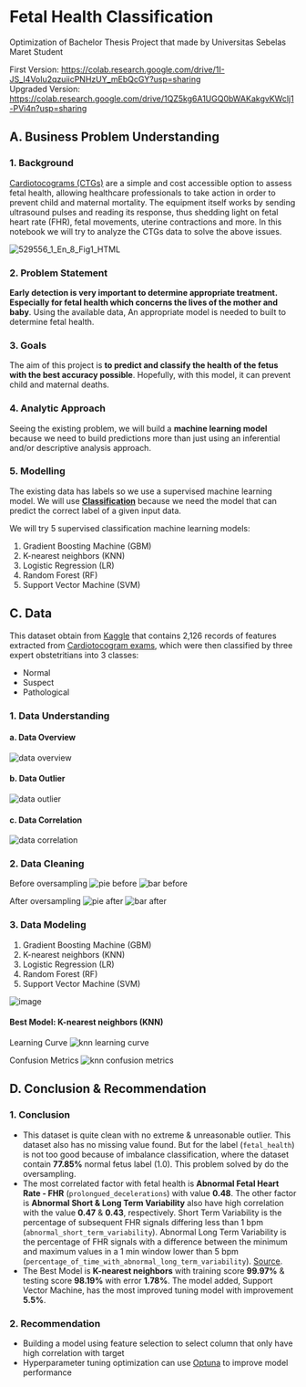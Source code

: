 # Fetal Health Classification

Optimization of Bachelor Thesis Project that made by Universitas Sebelas Maret Student

First Version: https://colab.research.google.com/drive/1I-JS_I4VoIu2qzuiicPNHzUY_mEbQcGY?usp=sharing<br>
Upgraded Version: https://colab.research.google.com/drive/1QZ5kg6A1UGQ0bWAKakgvKWclj1-PVi4n?usp=sharing

## **A. Business Problem Understanding**
### **1. Background**
[Cardiotocograms (CTGs)](https://en.wikipedia.org/wiki/Cardiotocography) are a simple and cost accessible option to assess fetal health, allowing healthcare professionals to take action in order to prevent child and maternal mortality. The equipment itself works by sending ultrasound pulses and reading its response, thus shedding light on fetal heart rate (FHR), fetal movements, uterine contractions and more. In this notebook we will try to analyze the CTGs data to solve the above issues.

![529556_1_En_8_Fig1_HTML](https://github.com/baramizzo58/AddPortoCapstone3/assets/119744134/d20c3a6c-a3e8-495c-b4e2-b45f0d651ecb)

### **2. Problem Statement**
**Early detection is very important to determine appropriate treatment. Especially for fetal health which concerns the lives of the mother and baby**. Using the available data, An appropriate model is needed to built to determine fetal health.

### **3. Goals**
The aim of this project is **to predict and classify the health of the fetus with the best accuracy possible**. Hopefully, with this model, it can prevent child and maternal deaths.

### **4. Analytic Approach**
Seeing the existing problem, we will build a **machine learning model** because we need to build predictions more than just using an inferential and/or descriptive analysis approach.

### **5. Modelling**
The existing data has labels so we use a supervised machine learning model. We will use [**Classification**](https://www.datacamp.com/blog/classification-machine-learning) because we need the model that can predict the correct label of a given input data.

We will try 5 supervised classification machine learning models:
1. Gradient Boosting Machine (GBM)
2. K-nearest neighbors (KNN)
3. Logistic Regression (LR)
4. Random Forest (RF)
5. Support Vector Machine (SVM)

## **C. Data**
This dataset obtain from [Kaggle](https://www.kaggle.com/datasets/andrewmvd/fetal-health-classification) that contains 2,126 records of features extracted from [Cardiotocogram exams](https://onlinelibrary.wiley.com/doi/10.1002/1520-6661(200009/10)9:5%3C311::AID-MFM12%3E3.0.CO;2-9), which were then classified by three expert obstetritians into 3 classes:
* Normal
* Suspect
* Pathological

### **1. Data Understanding**
#### a. Data Overview
![data overview](https://github.com/baramizzo58/AddPortoCapstone3/assets/119744134/55b4dd0a-715c-4e81-9ef1-914e51b5c290)

#### b. Data Outlier
![data outlier](https://github.com/baramizzo58/AddPortoCapstone3/assets/119744134/324345b2-8219-47ae-852b-68fd48d45378)

#### c. Data Correlation
![data correlation](https://github.com/baramizzo58/AddPortoCapstone3/assets/119744134/46f9acc2-54c9-40b8-bc8c-241ea3577ec8)

### **2. Data Cleaning**
Before oversampling
![pie before](https://github.com/baramizzo58/AddPortoCapstone3/assets/119744134/db2e2618-ee8f-4eea-b195-accf14dfe10f)
![bar before](https://github.com/baramizzo58/AddPortoCapstone3/assets/119744134/ceab71c3-65b3-4216-94d5-e5efa829cdd3)

After oversampling
![pie after](https://github.com/baramizzo58/AddPortoCapstone3/assets/119744134/ecaa2bf9-5e04-4c8c-8fde-ea16b7b853b3)
![bar after](https://github.com/baramizzo58/AddPortoCapstone3/assets/119744134/493d38ab-f9f0-441d-a55c-b3f7359094ae)

### **3. Data Modeling**
1. Gradient Boosting Machine (GBM)
2. K-nearest neighbors (KNN)
3. Logistic Regression (LR)
4. Random Forest (RF)
5. Support Vector Machine (SVM)

![image](https://github.com/baramizzo58/AddPortoCapstone3/assets/119744134/aa5c8ae6-2d9f-4a58-a22c-4be53eb4a636)

#### Best Model: K-nearest neighbors (KNN)
Learning Curve
![knn learning curve](https://github.com/baramizzo58/AddPortoCapstone3/assets/119744134/e3b2b545-2b36-429b-9281-01aaab434b93)

Confusion Metrics
![knn confusion metrics](https://github.com/baramizzo58/AddPortoCapstone3/assets/119744134/a8dbee2c-9aa9-4edb-af7d-a2585cea0b5a)

## **D. Conclusion & Recommendation**
### **1. Conclusion**
* This dataset is quite clean with no extreme & unreasonable outlier. This dataset also has no missing value found. But for the label (`fetal_health`) is not too good because of imbalance classification, where the dataset contain **77.85%** normal fetus label (1.0). This problem solved by do the oversampling.
* The most correlated factor with fetal health is **Abnormal Fetal Heart Rate - FHR** (`prolongued_decelerations`) with value **0.48**. The other factor is **Abnormal Short & Long Term Variability** also have high correlation with the value **0.47** & **0.43**, respectively. Short Term Variability is the percentage of subsequent FHR signals differing less than 1 bpm (`abnormal_short_term_variability`). Abnormal Long Term Variability is the percentage of FHR signals with a difference between the minimum and maximum values in a 1 min window lower than 5 bpm (`percentage_of_time_with_abnormal_long_term_variability`). [Source](https://www.ncbi.nlm.nih.gov/pmc/articles/PMC8442730/).
* The Best Model is **K-nearest neighbors** with training score **99.97%** & testing score **98.19%** with error **1.78%**. The model added, Support Vector Machine, has the most improved tuning model with improvement **5.5%**.

### **2. Recommendation**
* Building a model using feature selection to select column that only have high correlation with target
* Hyperparameter tuning optimization can use [Optuna](https://optuna.org/) to improve model performance
